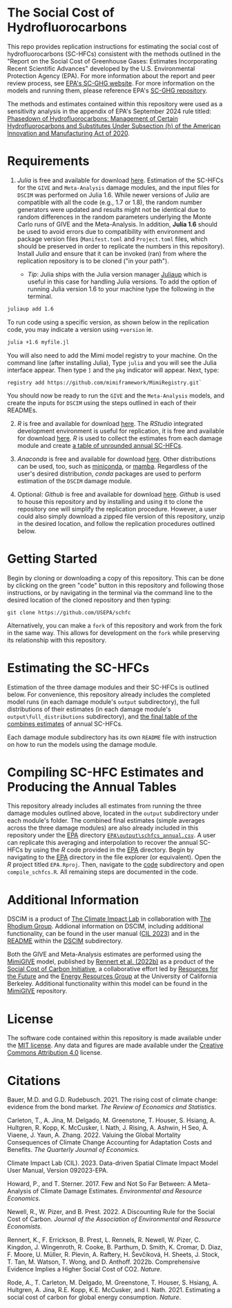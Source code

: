 # The Social Cost of Hydrofluorocarbons
This repo provides replication instructions for estimating the social cost of hydrofluorocarbons (SC-HFCs) consistent with the methods outlined in the "Report on the Social Cost of Greenhouse Gases: Estimates Incorporating Recent Scientific Advances" developed by the U.S. Environmental Protection Agency (EPA). For more information about the report and peer review process, see [EPA's SC-GHG website](https://www.epa.gov/environmental-economics/scghg). For more information on the models and running them, please reference EPA's [SC-GHG repository](https://www.github.com/USEPA/scghg).

The methods and estimates contained within this repository were used as a sensitivity analysis in the appendix of EPA's September 2024 rule titled: [Phasedown of Hydrofluorocarbons: Management of Certain Hydrofluorocarbons and Substitutes Under Subsection (h) of the American Innovation and Manufacturing Act of 2020](https://www.federalregister.gov/documents/2023/10/19/2023-22526/phasedown-of-hydrofluorocarbons-management-of-certain-hydrofluorocarbons-and-substitutes-under). 

# Requirements
1. *Julia* is free and available for download [here](https://julialang.org/). Estimation of the SC-HFCs for the `GIVE` and `Meta-Analysis` damage modules, and the input files for `DSCIM` was performed on Julia 1.6. While newer versions of *Julia* are compatible with all the code (e.g., 1.7 or 1.8), the random number generators were updated and results might not be identical due to random differences in the random parameters underlying the Monte Carlo runs of GIVE and the Meta-Analysis. In addition, **Julia 1.6** should be used to avoid errors due to compatibility with environment and package version files (`Manifest.toml` and `Project.toml` files, which should be preserved in order to replicate the numbers in this repository). Install *Julia* and ensure that it can be invoked (ran) from where the replication repository is to be cloned ("in your path"). 

     - *Tip*: Julia ships with the Julia version manager [Juliaup](https://github.com/JuliaLang/juliaup) which is useful in this case for handling Julia versions. To add the option of running Julia version 1.6 to your machine type the following in the terminal.

```bash
juliaup add 1.6
```
To run code using a specific version, as shown below in the replication code, you may indicate a version using `+version` ie.

```bash
julia +1.6 myfile.jl
```

You will also need to add the Mimi model registry to your machine. On the command line (after installing Julia), Type `julia` and you will see the Julia interface appear. Then type `]` and the `pkg` indicator will appear. Next, type: 

```
registry add https://github.com/mimiframework/MimiRegistry.git`
```

You should now be ready to run the `GIVE` and the `Meta-Analysis` models, and create the inputs for `DSCIM` using the steps outlined in each of their READMEs. 

2. *R* is free and available for download [here](https://www.r-project.org/). The *RStudio* integrated development environment is useful for replication, it is free and available for download [here](https://www.rstudio.com/products/rstudio/). *R* is used to collect the estimates from each damage module and create [a table of unrounded annual SC-HFCs](EPA/output/scghg_annual.csv). 

3. *Anaconda* is free and available for download [here](https://www.anaconda.com/). Other distributions can be used, too, such as [miniconda](https://docs.conda.io/en/latest/miniconda.html), or [mamba](https://mamba.readthedocs.io/en/latest/). Regardless of the user's desired distribution, *conda* packages are used to perform estimation of the `DSCIM` damage module. 

4. Optional: *Github* is free and available for download [here](https://github.com/git-guides/install-git). *Github* is used to house this repository and by installing and using it to clone the repository one will simplify the replication procedure. However, a user could also simply download a zipped file version of this repository, unzip in the desired location, and follow the replication procedures outlined below.

# Getting Started
Begin by cloning or downloading a copy of this repository. This can be done by clicking on the green "code" button in this repository and following those instructions, or by navigating in the terminal via the command line to the desired location of the cloned repository and then typing: 

```
git clone https://github.com/USEPA/schfc
```

Alternatively, you can make a `fork` of this repository and work from the fork in the same way. This allows for development on the `fork` while preserving its relationship with this repository.

# Estimating the SC-HFCs
Estimation of the three damage modules and their SC-HFCs is outlined below. For convenience, this repository already includes the completed model runs (in each damage module's `output` subdirectory), the full distributions of their estimates (in each damage module's `output\full_distributions` subdirectory), and [the final table of the combines estimates](/EPA/output/schfcs_annual.csv) of annual SC-HFCs.

Each damage module subdirectory has its own `README` file with instruction on how to run the models using the damage module.  

# Compiling SC-HFC Estimates and Producing the Annual Tables
This repository already includes all estimates from running the three damage modules outlined above, located in the `output` subdirectory under each module's folder. The combined final estimates (simple averages across the three damage modules) are also already included in this repository under the [EPA](EPA) directory [`EPA\output\schfcs_annual.csv`](/EPA/output/schfcs_annual.csv). A user can replicate this averaging and interpolation to recover the annual SC-HFCs by using the *R* code provided in the [EPA](EPA) directory. Begin by navigating to the [EPA](EPA) directory in the file explorer (or equivalent). Open the *R* project titled `EPA.Rproj`. Then, navigate to the [code](EPA/code) subdirectory and open `compile_schfcs.R`. All remaining steps are documented in the code. 

# Additional Information
DSCIM is a product of [The Climate Impact Lab](https://impactlab.org/) in collaboration with [The Rhodium Group](https://rhg.com/). Addional information on DSCIM, including additional functionality, can be found in the user manual ([CIL 2023](DSCIM/CIL_DSCIM_User_Manual.pdf)) and in the [README](DSCIM/README.md) within the [DSCIM](DSCIM) subdirectory.

Both the GIVE and Meta-Analysis estimates are performed using the [MimiGIVE](https://github.com/rffscghg/MimiGIVE.jl) model, published by [Rennert et al. (2022b)](https://www.nature.com/articles/s41586-022-05224-9) as a product of the [Social Cost of Carbon Initiative](https://www.rff.org/topics/scc/social-cost-carbon-initiative/), a collaborative effort led by [Resources for the Future](https://www.rff.org/) and the [Energy Resources Group](https://erg.berkeley.edu/) at the University of California Berkeley. Additional functionality within this model can be found in the [MimiGIVE](https://github.com/rffscghg/MimiGIVE.jl) repository.

# License
The software code contained within this repository is made available under the [MIT license](http://opensource.org/licenses/mit-license.php). Any data and figures are made available under the [Creative Commons Attribution 4.0](https://creativecommons.org/licenses/by/4.0/) license.

# Citations
Bauer, M.D. and G.D. Rudebusch. 2021. The rising cost of climate change: evidence from the bond market. _The Review of Economics and Statistics_.

Carleton, T., A. Jina, M. Delgado, M. Greenstone, T. Houser, S. Hsiang, A. Hultgren, R. Kopp, K. McCusker, I. Nath, J. Rising, A. Ashwin, H Seo, A. Viaene, J. Yaun, A. Zhang. 2022. Valuing the Global Mortality Consequences of Climate Change Accounting for Adaptation Costs and Benefits. _The Quarterly Journal of Economics._ 

Climate Impact Lab (CIL). 2023. Data-driven Spatial Climate Impact Model User Manual, Version 092023-EPA.

Howard, P., and T. Sterner. 2017. Few and Not So Far Between: A Meta-Analysis of Climate Damage Estimates. _Environmental and Resource Economics_.

Newell, R., W. Pizer, and B. Prest. 2022. A Discounting Rule for the Social Cost of Carbon. _Journal of the Association of Environmental and Resource Economists_.

Rennert, K., F. Errickson, B. Prest, L. Rennels, R. Newell, W. Pizer, C. Kingdon, J. Wingenroth, R. Cooke, B. Parthum, D. Smith, K. Cromar, D. Diaz, F. Moore, U. Müller, R. Plevin, A. Raftery, H. Ševčíková, H. Sheets, J. Stock, T. Tan, M. Watson, T. Wong, and D. Anthoff. 2022b. Comprehensive Evidence Implies a Higher Social Cost of CO2. _Nature_.

Rode, A., T. Carleton, M. Delgado, M. Greenstone, T. Houser, S. Hsiang, A. Hultgren, A. Jina, R.E. Kopp, K.E. McCusker, and I. Nath. 2021. Estimating a social cost of carbon for global energy consumption. _Nature_.
